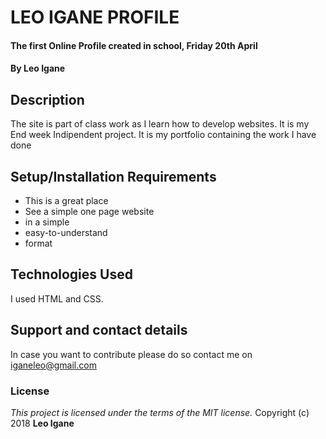 # LEO IGANE PROFILE
#### The first Online Profile created in school, Friday 20th April
#### By **Leo Igane**
## Description
The site is part of class work as I learn how to develop websites. It is my End week Indipendent project. It is my portfolio containing the work I have done
## Setup/Installation Requirements
* This is a great place
* See a simple one page website
* in a simple
* easy-to-understand
* format


## Technologies Used
I used HTML and CSS.
## Support and contact details
In case you want to contribute please do so contact me on iganeleo@gmail.com
### License
*This project is licensed under the terms of the MIT license.*
Copyright (c) 2018 **Leo Igane**
